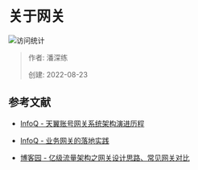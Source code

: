 # 关于网关

![访问统计](https://visitor-badge.glitch.me/badge?page_id=senlypan.qa.15-gateway-about&left_color=blue&right_color=red)

> 作者: 潘深练
>
> 创建: 2022-08-23

## 参考文献

- [InfoQ - 天翼账号网关系统架构演进历程](https://xie.infoq.cn/article/c6703d216c43c2b522b9b4ffa)

- [InfoQ - 业务网关的落地实践](https://www.infoq.cn/article/cAcwMUNMJMQpIxGJYkcS)

- [博客园 - 亿级流量架构之网关设计思路、常见网关对比](https://www.cnblogs.com/Courage129/p/14446586.html)